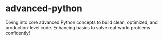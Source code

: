 # advanced-python
Diving into core advanced Python concepts to build clean, optimized, and production-level code. Enhancing basics to solve real-world problems confidently!
